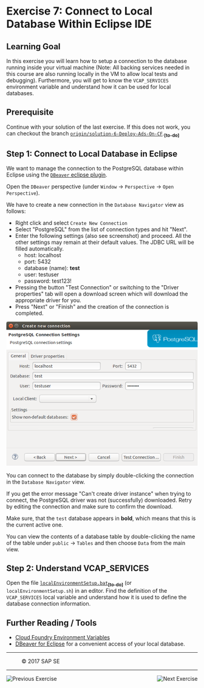 Exercise 7: Connect to Local Database Within Eclipse IDE
========================================================

## Learning Goal
In this exercise you will learn how to setup a connection to the database running inside your virtual machine (Note: All backing services needed in this course are also running locally in the VM to allow local tests and debugging).
Furthermore, you will get to know the `VCAP_SERVICES` environment variable and understand how it can be used for local databases.

## Prerequisite
Continue with your solution of the last exercise. If this does not work, you can checkout the branch [`origin/solution-6-Deploy-Ads-On-CF`](https://github.wdf.sap.corp/cc-java/cc-bulletinboard-ads-spring-webmvc/tree/solution-6-Deploy-Ads-On-CF).<sub><b>[to-do]</b></sub>

## Step 1: Connect to Local Database in Eclipse
We want to manage the connection to the PostgreSQL database within Eclipse using the [`DBeaver` eclipse plugin](https://marketplace.eclipse.org/content/dbeaver).

Open the `DBeaver` perspective (under `Window` -> `Perspective` -> `Open Perspective`).

We have to create a new connection in the `Database Navigator` view as follows:

* Right click and select `Create New Connection`
* Select "PostgreSQL" from the list of connection types and hit "Next".
* Enter the following settings (also see screenshot) and proceed. All the other settings may remain at their default values. The JDBC URL will be filled automatically.
  * host: localhost
  * port: 5432
  * database (name): **test**
  * user: testuser
  * password: test123!
* Pressing the button "Test Connection" or switching to the "Driver properties" tab will open a download screen which will download the appropriate driver for you.
* Press "Next" or "Finish" and the creation of the connection is completed.

![Connect to PostgreSql Database](images/Connect_Database.png)

You can connect to the database by simply double-clicking the connection in the `Database Navigator` view.

If you get the error message "Can't create driver instance" when trying to connect, the PostgreSQL driver was not (successfully) downloaded. Retry by editing the connection and make sure to confirm the download. 

Make sure, that the `test` database appears in **bold**, which means that this is the current active one.

You can view the contents of a database table by double-clicking the name of the table under `public` -> `Tables` and then choose `Data` from the main view.

## Step 2: Understand VCAP_SERVICES
Open the file [`localEnvironmentSetup.bat`](https://github.wdf.sap.corp/cc-java/cc-bulletinboard-ads-spring-webmvc/blob/master/localEnvironmentSetup.bat)<sub><b>[to-do]</b></sub> (or `localEnvironmentSetup.sh`) in an editor.
Find the definition of the `VCAP_SERVICES` local variable and understand how it is used to define the database connection information.


## Further Reading / Tools
- [Cloud Foundry Environment Variables](http://docs.run.pivotal.io/devguide/deploy-apps/environment-variable.html#VCAP-SERVICES)
- [DBeaver for Eclipse](https://marketplace.eclipse.org/content/dbeaver) for a convenient access of your local database.


***
<dl>
  <dd>
  <div class="footer">&copy; 2017 SAP SE</div>
  </dd>
</dl>
<hr>
<a href="/CloudFoundryBasics/Exercise_6_DeployAdsOnCloudFoundry.md">
  <img align="left" alt="Previous Exercise">
</a>
<a href="Exercise_8_Part1_ConfigurePersistence.md">
  <img align="right" alt="Next Exercise">
</a>
